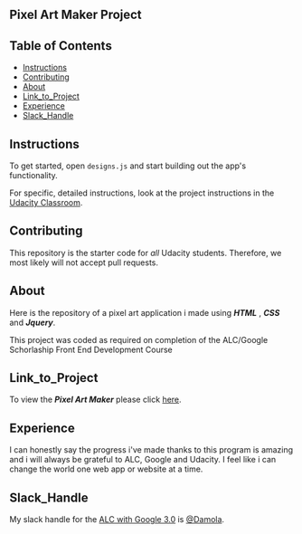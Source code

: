  Pixel Art Maker Project
-------------------------

## Table of Contents

* [Instructions](#instructions)
* [Contributing](#contributing)
* [About](#about)
* [Link_to_Project](#link_to_project)
* [Experience](#experience)
* [Slack_Handle](#slack_handle)

## Instructions

To get started, open `designs.js` and start building out the app's functionality.

For specific, detailed instructions, look at the project instructions in the [Udacity Classroom](https://classroom.udacity.com/me).

## Contributing

This repository is the starter code for _all_ Udacity students. Therefore, we most likely will not accept pull requests.

## About

Here is the repository of a pixel art application i made using **_HTML_** , **_CSS_** and **_Jquery_**.

This project was coded as required on completion of the ALC/Google Schorlaship Front End Development Course 


## Link_to_Project

To view the **_Pixel Art Maker_** please click [here](http://dsalz.github.io/Pixel-Art).

## Experience

I can honestly say the progress i've made thanks to this program is amazing and i will always be grateful to ALC, Google and Udacity. I feel like i can change the world one web app or website at a time. 

## Slack_Handle

My slack handle for the [ALC with Google 3.0](alcwithgoogle3.slack.com) is [@Damola](https://alcwithgoogle3.slack.com/team/UAKTHR2GZ).
